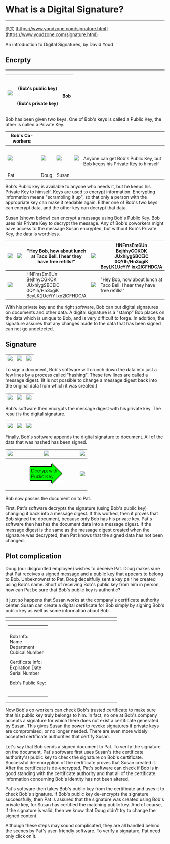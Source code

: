 # What is a Digital Signature?

***

原文 [https://www.youdzone.com/signature.html](https://www.youdzone.com/signature.html)

An introduction to Digital Signatures, by David Youd



## Encrpty

***

| ![](https://www.youdzone.com/images/sig/trans_half_inch.gif) | <p><img src="https://www.youdzone.com/images/sig/greenkey.GIF" alt=""><br>(Bob's public key)</p><p><img src="https://www.youdzone.com/images/sig/redkey.GIF" alt=""><br>(Bob's private key)</p> | <p><img src="https://www.youdzone.com/images/sig/face4.gif" alt=""><br>Bob</p> |
| ------------------------------------------------------------ | ----------------------------------------------------------------------------------------------------------------------------------------------------------------------------------------------- | :----------------------------------------------------------------------------: |

Bob has been given two keys. One of Bob's keys is called a Public Key, the other is called a Private Key.

| Bob's Co-workers:                                  |                                                    |                                                    |                                                              |                                                                                                                                                         |
| -------------------------------------------------- | -------------------------------------------------- | -------------------------------------------------- | ------------------------------------------------------------ | ------------------------------------------------------------------------------------------------------------------------------------------------------- |
| ![](https://www.youdzone.com/images/sig/face1.gif) | ![](https://www.youdzone.com/images/sig/face2.gif) | ![](https://www.youdzone.com/images/sig/face3.gif) | ![](https://www.youdzone.com/images/sig/trans_half_inch.gif) | <p><img src="https://www.youdzone.com/images/sig/greenkey.GIF" alt=""><br>Anyone can get Bob's Public Key, but Bob keeps his Private Key to himself</p> |
| Pat                                                | Doug                                               | Susan                                              |                                                              |                                                                                                                                                         |

Bob's Public key is available to anyone who needs it, but he keeps his Private Key to himself. Keys are used to encrypt information. Encrypting information means "scrambling it up", so that only a person with the appropriate key can make it readable again. Either one of Bob's two keys can encrypt data, and the other key can decrypt that data.

Susan (shown below) can encrypt a message using Bob's Public Key. Bob uses his Private Key to decrypt the message. Any of Bob's coworkers might have access to the message Susan encrypted, but without Bob's Private Key, the data is worthless.

| ![](https://www.youdzone.com/images/sig/face3.gif) | ![](https://www.youdzone.com/images/sig/trans_half_inch.gif) | "Hey Bob, how about lunch at Taco Bell. I hear they have free refills!"     | ![](https://www.youdzone.com/images/sig/Encrypt_with_pub.gif) | HNFmsEm6Un BejhhyCGKOK JUxhiygSBCEiC 0QYIh/Hn3xgiK BcyLK1UcYiY lxx2lCFHDC/A |
| -------------------------------------------------- | ------------------------------------------------------------ | --------------------------------------------------------------------------- | ------------------------------------------------------------- | --------------------------------------------------------------------------- |
| ![](https://www.youdzone.com/images/sig/face4.gif) |                                                              | HNFmsEm6Un BejhhyCGKOK JUxhiygSBCEiC 0QYIh/Hn3xgiK BcyLK1UcYiY lxx2lCFHDC/A | ![](https://www.youdzone.com/images/sig/Decrypt_with_pri.gif) | "Hey Bob, how about lunch at Taco Bell. I hear they have free refills!"     |

With his private key and the right software, Bob can put digital signatures on documents and other data. A digital signature is a "stamp" Bob places on the data which is unique to Bob, and is very difficult to forge. In addition, the signature assures that any changes made to the data that has been signed can not go undetected.



## Signature

| ![](https://www.youdzone.com/images/sig/text.GIF) | ![](https://www.youdzone.com/images/sig/hash.gif) | ![](https://www.youdzone.com/images/sig/Message_digest.gif) |
| ------------------------------------------------- | ------------------------------------------------- | ----------------------------------------------------------- |

To sign a document, Bob's software will crunch down the data into just a few lines by a process called "hashing". These few lines are called a message digest. (It is not possible to change a message digest back into the original data from which it was created.)

| ![](https://www.youdzone.com/images/sig/Message_digest.gif) | ![](https://www.youdzone.com/images/sig/Encrypt_with_pri.gif) | ![](https://www.youdzone.com/images/sig/signature.gif) |
| :---------------------------------------------------------: | :-----------------------------------------------------------: | :----------------------------------------------------: |

Bob's software then encrypts the message digest with his private key. The result is the digital signature.

| ![](https://www.youdzone.com/images/sig/signature.gif) | ![](https://www.youdzone.com/images/sig/Append.gif) | ![](https://www.youdzone.com/images/sig/signed_text.GIF) |
| :----------------------------------------------------: | :-------------------------------------------------: | :------------------------------------------------------: |

Finally, Bob's software appends the digital signature to document. All of the data that was hashed has been signed.

| ![](https://www.youdzone.com/images/sig/signed_text.GIF) |                           ![](https://www.youdzone.com/images/sig/hash.gif)                          | ![](https://www.youdzone.com/images/sig/Message_digest.gif) |
| :------------------------------------------------------: | :--------------------------------------------------------------------------------------------------: | :---------------------------------------------------------: |
|                                                          | <div><figure><img src="../.gitbook/assets/image.png" alt=""><figcaption></figcaption></figure></div> | ![](https://www.youdzone.com/images/sig/Message_digest.gif) |

Bob now passes the document on to Pat.



First, Pat's software decrypts the signature (using Bob's public key) changing it back into a message digest. If this worked, then it proves that Bob signed the document, because only Bob has his private key. Pat's software then hashes the document data into a message digest. If the message digest is the same as the message digest created when the signature was decrypted, then Pat knows that the signed data has not been changed.



## Plot complication

Doug (our disgruntled employee) wishes to deceive Pat. Doug makes sure that Pat receives a signed message and a public key that appears to belong to Bob. Unbeknownst to Pat, Doug deceitfully sent a key pair he created using Bob's name. Short of receiving Bob's public key from him in person, how can Pat be sure that Bob's public key is authentic?

It just so happens that Susan works at the company's certificate authority center. Susan can create a digital certificate for Bob simply by signing Bob's public key as well as some information about Bob.

<table data-header-hidden><thead><tr><th width="283"></th><th></th><th></th><th></th><th></th></tr></thead><tbody><tr><td><table data-header-hidden><thead><tr><th></th></tr></thead><tbody><tr><td><p>Bob Info:<br>    Name<br>    Department<br>    Cubical Number</p><p>Certificate Info:<br>    Expiration Date<br>    Serial Number</p><p>Bob's Public Key:<br>    <img src="https://www.youdzone.com/images/sig/greenkey.GIF" alt=""></p></td></tr></tbody></table></td><td><img src="https://www.youdzone.com/images/sig/trans_half_inch.gif" alt=""></td><td><img src="https://www.youdzone.com/images/sig/sign_data.gif" alt=""><br><img src="https://www.youdzone.com/images/sig/face3.gif" alt=""></td><td><img src="https://www.youdzone.com/images/sig/trans_half_inch.gif" alt=""></td><td><img src="https://www.youdzone.com/images/sig/certificate.gif" alt=""></td></tr></tbody></table>

Now Bob's co-workers can check Bob's trusted certificate to make sure that his public key truly belongs to him. In fact, no one at Bob's company accepts a signature for which there does not exist a certificate generated by Susan. This gives Susan the power to revoke signatures if private keys are compromised, or no longer needed. There are even more widely accepted certificate authorities that certify Susan.

Let's say that Bob sends a signed document to Pat. To verify the signature on the document, Pat's software first uses Susan's (the certificate authority's) public key to check the signature on Bob's certificate. Successful de-encryption of the certificate proves that Susan created it. After the certificate is de-encrypted, Pat's software can check if Bob is in good standing with the certificate authority and that all of the certificate information concerning Bob's identity has not been altered.

Pat's software then takes Bob's public key from the certificate and uses it to check Bob's signature. If Bob's public key de-encrypts the signature successfully, then Pat is assured that the signature was created using Bob's private key, for Susan has certified the matching public key. And of course, if the signature is valid, then we know that Doug didn't try to change the signed content.

Although these steps may sound complicated, they are all handled behind the scenes by Pat's user-friendly software. To verify a signature, Pat need only click on it.


